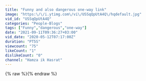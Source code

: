 ```yaml
---
title: "Funny and also dangerous one-way link"
image: "https:\/\/i.ytimg.com\/vi\/USSqQpUtA4Q\/hqdefault.jpg"
vid_id: "USSqQpUtA4Q"
categories: "People-Blogs"
tags: ["Funny","dangerous","one-way"]
date: "2021-09-11T09:36:27+03:00"
vid_date: "2020-05-12T07:17:00Z"
duration: "PT5S"
viewcount: "75"
likeCount: "1"
dislikeCount: "0"
channel: "Hamza ik Hasrat"
---
```

{% raw %}{% endraw %}
